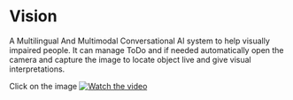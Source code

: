 # Vision
A Multilingual And Multimodal Conversational AI system to help visually impaired people. It can manage ToDo  and if needed automatically open the camera and capture the image to locate object live and give visual interpretations.

Click on the image 
[![Watch the video](https://photos.app.goo.gl/HMfxQd3yoV2t6Wzs8)](https://www.youtube.com/watch?v=Ls6mzaTeM64)
